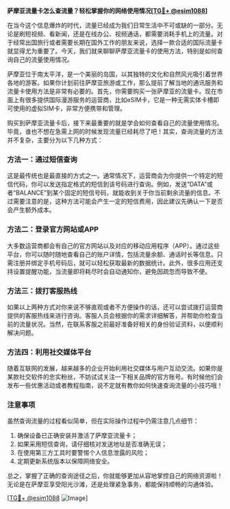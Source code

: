 **萨摩亚流量卡怎么查流量？轻松掌握你的网络使用情况[[TG💪+ @esim1088](https://t.me/s/esim1088)]**

在当今这个信息爆炸的时代，流量已经成为我们日常生活中不可或缺的一部分。无论是刷短视频、看新闻，还是在线办公、视频通话，都需要消耗手机上的流量。对于经常出国旅行或者需要长期在国外工作的朋友来说，选择一款合适的国际流量卡就显得尤为重要了。今天，我们就来聊聊萨摩亚流量卡的使用方法，特别是如何查询自己的流量使用情况。

萨摩亚位于南太平洋，是一个美丽的岛国，以其独特的文化和自然风光吸引着世界各地的游客。如果你计划前往萨摩亚旅游或工作，那么提前了解当地的通讯服务和流量卡使用方法是非常有必要的。首先，你需要购买一张萨摩亚的流量卡。现在市面上有很多提供国际漫游服务的运营商，比如eSIM卡，它是一种无需实体卡槽即可使用的虚拟SIM卡，非常方便携带和管理。

购买到萨摩亚流量卡后，接下来最重要的就是学会如何查看自己的流量使用情况。毕竟，谁也不想在急需上网的时候发现流量已经耗尽了吧！其实，查询流量的方法并不复杂，主要分为以下几种方式：

### 方法一：通过短信查询

这是最传统也是最直接的方式之一。通常情况下，运营商会为你提供一个特定的短信代码，你可以发送指定格式的短信到该号码进行查询。例如，发送“DATA”或者“BALANCE”到某个固定的短信号码，就能收到关于你当前剩余流量的信息。不过需要注意的是，这种方法可能会产生一定的短信费用，因此建议先确认一下是否会产生额外成本。

### 方法二：登录官方网站或APP

大多数运营商都会有自己的官方网站以及对应的移动应用程序（APP）。通过这些平台，你可以随时随地查看自己的账户详情，包括流量余额、通话时长等信息。只需注册并绑定手机号码后，就可以轻松获取最新的数据统计。此外，很多应用还支持设置提醒功能，当流量即将耗尽时会自动通知你，避免因疏忽而导致不便。

### 方法三：拨打客服热线

如果以上两种方式对你来说不够直观或者不方便操作的话，还可以尝试拨打运营商提供的客服热线来进行咨询。客服人员会根据你的需求详细解答，并帮助你检查当前的流量状况。当然，在联系客服之前最好准备好相关的身份验证资料，以便顺利解决问题。

### 方法四：利用社交媒体平台

随着互联网的发展，越来越多的企业开始利用社交媒体与用户互动交流。如果你是某款社交软件的忠实粉丝，不妨试试关注一下相关品牌的官方账号。有时候他们会发布一些优惠活动或者教程指南，说不定就有教你如何快速查询流量的小技巧哦！

### 注意事项

虽然查询流量的过程看似简单，但在实际操作过程中仍需注意几点细节：

1. 确保设备已正确安装并激活了萨摩亚流量卡；
2. 如果采用短信查询，请仔细核对发送地址是否准确无误；
3. 在使用第三方工具时要警惕个人信息泄露的风险；
4. 定期更新系统版本以保障网络安全。

总之，掌握了正确的查询途径之后，你就能够更加从容地掌控自己的网络资源啦！无论是在萨摩亚享受阳光沙滩，还是处理紧急事务，都能保持顺畅的沟通体验。

[[TG💪+ @esim1088](https://t.me/s/esim1088) ![Image](https://i.postimg.cc/4NQfJmqS/Snipaste-2025-05-13-00-14-12.png)]